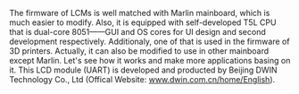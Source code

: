 The firmware of LCMs is well matched with Marlin mainboard, which is much easier to modify. Also, it is equipped with self-developed T5L CPU that is dual-core 8051——GUI and OS cores for UI design and second development respectively. Additionaly, one of that is used in the firmware of 3D printers. Actually, it can also be modified to use in other mainboard except Marlin. Let's see how it works and make more applications basing on it.
This LCD module (UART) is developed and producted by Beijing DWIN Technology Co., Ltd (Offical Website: www.dwin.com.cn/home/English).
